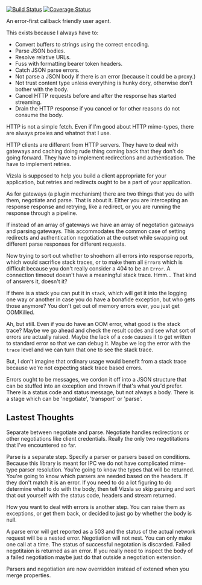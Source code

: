 [![Build Status](https://travis-ci.org/bigeasy/vizsla.svg?branch=master)](https://travis-ci.org/bigeasy/vizsla) [![Coverage Status](https://coveralls.io/repos/bigeasy/vizsla/badge.svg?branch=master&service=github)](https://coveralls.io/github/bigeasy/vizsla?branch=master)

An error-first callback friendly user agent.

This exists because I always have to:

 * Convert buffers to strings using the correct encoding.
 * Parse JSON bodies.
 * Resolve relative URLs.
 * Fuss with formatting bearer token headers.
 * Catch JSON parse errors.
 * Not parse a JSON body if there is an error (because it could be a proxy.)
 * Not trust content type unless everything is hunky dory, otherwise don't
 bother with the body.
 * Cancel HTTP requests before and after the response has started streaming.
 * Drain the HTTP response if you cancel or for other reasons do not consume the
 body.

HTTP is not a simple fetch. Even if I'm good about HTTP mime-types, there are
always proxies and whatnot that I use.

HTTP clients are different from HTTP servers. They have to deal with gateways
and caching doing rude thing coming back that they don't do going forward. They
have to implement redirections and authentication. The have to implement
retries.

Vizsla is supposed to help you build a client appropriate for your application,
but retries and redirects ought to be a part of your application.

As for gateways (a plugin mechanism) there are two things that you do with them,
negotiate and parse. That is about it. Either you are intercepting an response
response and retrying, like a redirect, or you are running the response through
a pipeline.

If instead of an array of gateways we have an array of negotation gateways and
parsing gateways. This accommodates the common case of setting redirects and
authentication negotiation at the outset while swapping out different parse
responses for different requests.

Now trying to sort out whether to shoehorn all errors into response reports,
which would sacrifice stack traces, or to make them all `Error`s which is
difficult because you don't really consider a 404 to be an `Error`. A connection
timeout doesn't have a meaningful stack trace. Hmm… That kind of answers it,
doesn't it?

If there is a stack you can put it in `stack`, which will get it into the
logging one way or another in case you do have a bonafide exception, but who
gets those anymore? You don't get out of memory errors ever, you just get
OOMKilled.

Ah, but still. Even if you do have an OOM error, what good is the stack trace?
Maybe we go ahead and check the result codes and see what sort of errors are
actually raised. Maybe the lack of a `code` causes it to get written to standard
error so that we can debug it. Maybe we log the error with the `trace` level and
we can turn that one to see the stack trace.

But, I don't imagine that ordinary usage would benefit from a stack trace
because we're not expecting stack trace based errors.

Errors ought to be messages, we cordon it off into a JSON structure that can be
stuffed into an exception and thrown if that's what you'd prefer. There is a
status code and status message, but not always a body. There is a stage which
can be 'negotiate', 'transport' or 'parse'.

## Lastest Thoughts

Separate between negotiate and parse. Negotiate handles redirections or other
negotiations like client credentials. Really the only two negotitations that
I've encountered so far.

Parse is a separate step. Specify a parser or parsers based on conditions.
Because this library is meant for IPC we do not have complicated mime-type
parser resolution. You're going to know the types that will be returned. You're
going to know which parsers are needed based on the headers. If they don't match
it is an error. If you need to do a lot figuring to do determine what to do with
the body, then tell Vizsla so skip parsing and sort that out yourself with the
status code, headers and stream returned.

How you want to deal with errors is another step. You can raise them as
exceptions, or get them back, or decided to just go by whether the body is null.

A parse error will get reported as a 503 and the status of the actual network
request will be a nested error. Negotiation will not nest. You can only make one
call at a time. The status of successful negotation is discarded. Failed
negotitaion is returned as an error. If you really need to inspect the body of a
failed negotiation maybe just do that outside a negotiation extension.

Parsers and negotiation are now overridden instead of extened when you merge
properties.
